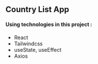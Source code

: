 ## Country List App
#### Using technologies in this project :
* React
* Tailwindcss
* useState, useEffect
* Axios
